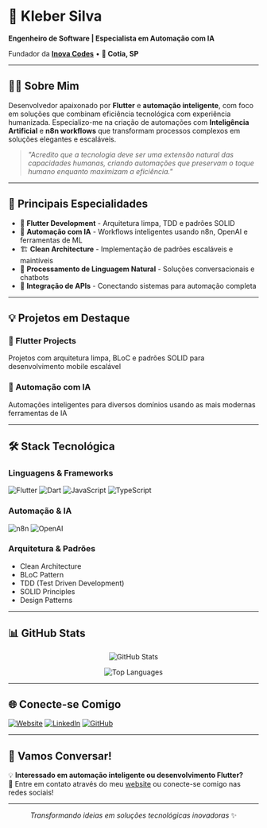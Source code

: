 # 🤖 Kleber Silva

**Engenheiro de Software | Especialista em Automação com IA**

Fundador da **[Inova Codes](https://www.inovacodes.com.br)** • **📍 Cotia, SP**

---

## 👨‍💻 Sobre Mim

Desenvolvedor apaixonado por **Flutter** e **automação inteligente**, com foco em soluções que combinam eficiência tecnológica com experiência humanizada. Especializo-me na criação de automações com **Inteligência Artificial** e **n8n workflows** que transformam processos complexos em soluções elegantes e escaláveis.

> *"Acredito que a tecnologia deve ser uma extensão natural das capacidades humanas, criando automações que preservam o toque humano enquanto maximizam a eficiência."*

---

## 🚀 Principais Especialidades

- 📱 **Flutter Development** - Arquitetura limpa, TDD e padrões SOLID
- 🤖 **Automação com IA** - Workflows inteligentes usando n8n, OpenAI e ferramentas de ML
- 🏗️ **Clean Architecture** - Implementação de padrões escaláveis e maintíveis  
- 💬 **Processamento de Linguagem Natural** - Soluções conversacionais e chatbots
- 🔗 **Integração de APIs** - Conectando sistemas para automação completa

---

## 💡 Projetos em Destaque

### 📱 Flutter Projects
Projetos com arquitetura limpa, BLoC e padrões SOLID para desenvolvimento mobile escalável

### 🤖 Automação com IA
Automações inteligentes para diversos domínios usando as mais modernas ferramentas de IA

---

## 🛠️ Stack Tecnológica

### **Linguagens & Frameworks**
![Flutter](https://img.shields.io/badge/Flutter-02569B?style=for-the-badge&logo=flutter&logoColor=white)
![Dart](https://img.shields.io/badge/Dart-0175C2?style=for-the-badge&logo=dart&logoColor=white)
![JavaScript](https://img.shields.io/badge/JavaScript-F7DF1E?style=for-the-badge&logo=javascript&logoColor=black)
![TypeScript](https://img.shields.io/badge/TypeScript-007ACC?style=for-the-badge&logo=typescript&logoColor=white)


### **Automação & IA**
![n8n](https://img.shields.io/badge/n8n-EA4B71?style=for-the-badge&logo=n8n&logoColor=white)
![OpenAI](https://img.shields.io/badge/OpenAI-412991?style=for-the-badge&logo=openai&logoColor=white)


### **Arquitetura & Padrões**
- Clean Architecture
- BLoC Pattern
- TDD (Test Driven Development)
- SOLID Principles
- Design Patterns

---

## 📊 GitHub Stats

<div align="center">
  
![GitHub Stats](https://github-readme-stats.vercel.app/api?username=kleberapsilva&show_icons=true&theme=dark&count_private=true)

![Top Languages](https://github-readme-stats.vercel.app/api/top-langs/?username=kleberapsilva&layout=compact&theme=dark)

</div>

---

## 🌐 Conecte-se Comigo

[![Website](https://img.shields.io/badge/Website-000000?style=for-the-badge&logo=About.me&logoColor=white)](https://www.inovacodes.com.br)
[![LinkedIn](https://img.shields.io/badge/LinkedIn-0077B5?style=for-the-badge&logo=linkedin&logoColor=white)](https://linkedin.com/in/kleberapsilva)
[![GitHub](https://img.shields.io/badge/GitHub-100000?style=for-the-badge&logo=github&logoColor=white)](https://github.com/kleberapsilva)

---

## 🎯 Vamos Conversar!

💡 **Interessado em automação inteligente ou desenvolvimento Flutter?**  
📧 Entre em contato através do meu [website](https://www.inovacodes.com.br) ou conecte-se comigo nas redes sociais!

---

<div align="center">

*Transformando ideias em soluções tecnológicas inovadoras* ✨

</div>
